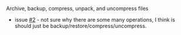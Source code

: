 Archive, backup, compress, unpack, and uncompress files

- issue [#2](https://github.com/ttwd80/lfcs/issues/2) - not sure why there are some many operations, I think is should just be backup/restore/compress/uncompress.
